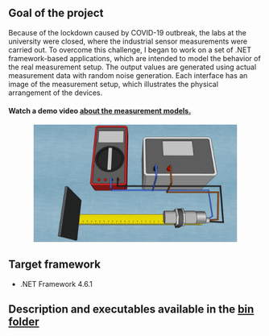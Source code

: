 ## Goal of the project

Because of the lockdown caused by COVID-19 outbreak, the labs at the university were closed, where the industrial sensor measurements were carried out. To overcome this challenge, I began to work on a set of .NET framework-based applications, which are intended to model the behavior of the real measurement setup. The output values are generated using actual measurement data with random noise generation. Each interface has an image of the measurement setup, which illustrates the physical arrangement of the devices.

#### Watch a demo video [about the measurement models.](https://youtu.be/Uvth-PDN3w4)

<p align="center">
<img width=80% height=80% src="/resources/github-cover.jpg">
</p>

## Target framework
- .NET Framework 4.6.1



## Description and executables available in the [bin folder](https://github.com/zsoltmo/Measurement-Modeling/tree/master/executables)

 
